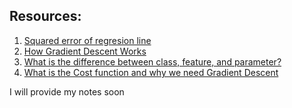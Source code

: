 ## Resources:
1. [Squared error of regresion line](https://www.youtube.com/watch?v=6OvhLPS7rj4)
2. [How Gradient Descent Works](https://www.youtube.com/watch?v=6OvhLPS7rj4)
3. [What is the difference between class, feature, and parameter?](https://stackoverflow.com/questions/35819869/difference-between-parameters-features-and-class-in-machine-learning#:~:text=Features%3A%20The%20characteristics%20that%20define,to%20build%20an%20accurate%20model.&text=Similarly%2C%20for%20a%20regression%20problem,features%20when%20they%20are%20combined)
4. [What is the Cost function and why we need Gradient Descent](https://towardsdatascience.com/machine-learning-fundamentals-via-linear-regression-41a5d11f5220)

I will provide my notes soon

